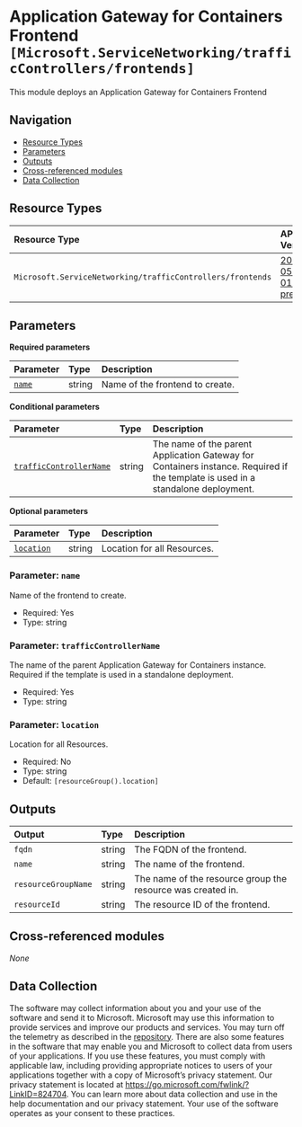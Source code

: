 # Application Gateway for Containers Frontend `[Microsoft.ServiceNetworking/trafficControllers/frontends]`

This module deploys an Application Gateway for Containers Frontend

## Navigation

- [Resource Types](#Resource-Types)
- [Parameters](#Parameters)
- [Outputs](#Outputs)
- [Cross-referenced modules](#Cross-referenced-modules)
- [Data Collection](#Data-Collection)

## Resource Types

| Resource Type | API Version |
| :-- | :-- |
| `Microsoft.ServiceNetworking/trafficControllers/frontends` | [2024-05-01-preview](https://learn.microsoft.com/en-us/azure/templates/Microsoft.ServiceNetworking/trafficControllers/frontends) |

## Parameters

**Required parameters**

| Parameter | Type | Description |
| :-- | :-- | :-- |
| [`name`](#parameter-name) | string | Name of the frontend to create. |

**Conditional parameters**

| Parameter | Type | Description |
| :-- | :-- | :-- |
| [`trafficControllerName`](#parameter-trafficcontrollername) | string | The name of the parent Application Gateway for Containers instance. Required if the template is used in a standalone deployment. |

**Optional parameters**

| Parameter | Type | Description |
| :-- | :-- | :-- |
| [`location`](#parameter-location) | string | Location for all Resources. |

### Parameter: `name`

Name of the frontend to create.

- Required: Yes
- Type: string

### Parameter: `trafficControllerName`

The name of the parent Application Gateway for Containers instance. Required if the template is used in a standalone deployment.

- Required: Yes
- Type: string

### Parameter: `location`

Location for all Resources.

- Required: No
- Type: string
- Default: `[resourceGroup().location]`


## Outputs

| Output | Type | Description |
| :-- | :-- | :-- |
| `fqdn` | string | The FQDN of the frontend. |
| `name` | string | The name of the frontend. |
| `resourceGroupName` | string | The name of the resource group the resource was created in. |
| `resourceId` | string | The resource ID of the frontend. |

## Cross-referenced modules

_None_

## Data Collection

The software may collect information about you and your use of the software and send it to Microsoft. Microsoft may use this information to provide services and improve our products and services. You may turn off the telemetry as described in the [repository](https://aka.ms/avm/telemetry). There are also some features in the software that may enable you and Microsoft to collect data from users of your applications. If you use these features, you must comply with applicable law, including providing appropriate notices to users of your applications together with a copy of Microsoft’s privacy statement. Our privacy statement is located at <https://go.microsoft.com/fwlink/?LinkID=824704>. You can learn more about data collection and use in the help documentation and our privacy statement. Your use of the software operates as your consent to these practices.
